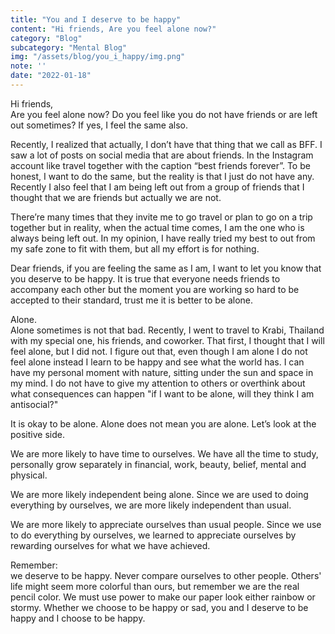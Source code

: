 ```yaml
---
title: "You and I deserve to be happy"
content: "Hi friends, Are you feel alone now?"
category: "Blog"
subcategory: "Mental Blog"
img: "/assets/blog/you_i_happy/img.png"
note: ''
date: "2022-01-18"
---
```


Hi friends,  
Are you feel alone now? Do you feel like you do not have friends or are left out sometimes? If yes, I feel the same also.   

Recently, I realized that actually, I don’t have that thing that we call as BFF. I saw a lot of posts on social media that are about friends. In the Instagram account like travel together with the caption “best friends forever”. To be honest, I want to do the same, but the reality is that I just do not have any. Recently I also feel that I am being left out from a group of friends that I thought that we are friends but actually we are not.   

There’re many times that they invite me to go travel or plan to go on a trip together but in reality, when the actual time comes, I am the one who is always being left out. In my opinion, I have really tried my best to out from my safe zone to fit with them, but all my effort is for nothing.   

Dear friends, if you are feeling the same as I am, I want to let you know that you deserve to be happy. It is true that everyone needs friends to accompany each other but the moment you are working so hard to be accepted to their standard, trust me it is better to be alone.   

Alone.   
Alone sometimes is not that bad. Recently, I went to travel to Krabi, Thailand with my special one, his friends, and coworker. That first, I thought that I will feel alone, but I did not. I figure out that, even though I am alone I do not feel alone instead I learn to be happy and see what the world has. I can have my personal moment with nature, sitting under the sun and space in my mind. I do not have to give my attention to others or overthink about what consequences can happen "if I want to be alone, will they think I am antisocial?"   

It is okay to be alone. Alone does not mean you are alone. Let’s look at the positive side.   

We are more likely to have time to ourselves. We have all the time to study, personally grow separately in financial, work, beauty, belief, mental and physical.   

We are more likely independent being alone. Since we are used to doing everything by ourselves, we are more likely independent than usual.   

We are more likely to appreciate ourselves than usual people. Since we use to do everything by ourselves, we learned to appreciate ourselves by rewarding ourselves for what we have achieved.   

Remember:   
we deserve to be happy. Never compare ourselves to other people. Others' life might seem more colorful than ours, but remember we are the real pencil color. We must use power to make our paper look either rainbow or stormy. Whether we choose to be happy or sad, you and I deserve to be happy and I choose to be happy.
